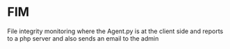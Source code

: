 # FIM
File integrity monitoring where the Agent.py is at the client side and reports to a php server and also sends an email to the admin 
